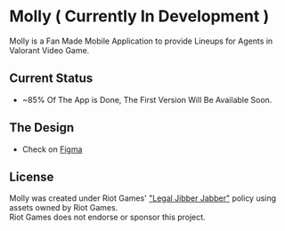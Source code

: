 # Molly ( Currently In Development )

Molly is a Fan Made Mobile Application to provide Lineups for Agents in Valorant Video Game.
## Current Status

- ~85% Of The App is Done, The First Version Will Be Available Soon.  

## The Design
- Check on [Figma](https://www.figma.com/file/UJW0fF5TQ4EoOTrFP11zLH/Molly?node-id=343%3A1529)



## License
Molly was created under Riot Games' ["Legal Jibber Jabber"](https://www.riotgames.com/en/legal) policy using assets owned by Riot Games.  
Riot Games does not endorse or sponsor this project.
